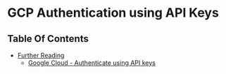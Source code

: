 # GCP Authentication using API Keys

## Table Of Contents
- [Further Reading]() 
  - [Google Cloud - Authenticate using API keys](https://cloud.google.com/docs/authentication/api-keys)
